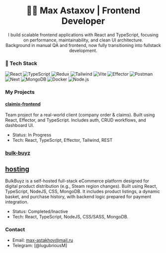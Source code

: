 <h1 align="center">👨‍💻 Max Astaxov | Frontend Developer</h1>

<p align="center">
  I build scalable frontend applications with React and TypeScript, focusing on performance, maintainability, and clean UI architecture.<br>
  Background in manual QA and frontend, now fully transitioning into fullstack development.
</p>

### 🧰 Tech Stack

![React](https://img.shields.io/badge/React-20232A?style=flat&logo=react)
![TypeScript](https://img.shields.io/badge/TypeScript-007ACC?style=flat&logo=typescript)
![Redux](https://img.shields.io/badge/Redux-764ABC?style=flat&logo=redux)
![Tailwind](https://img.shields.io/badge/Tailwind_CSS-06B6D4?style=flat&logo=tailwindcss)
![Vite](https://img.shields.io/badge/Vite-646CFF?style=flat&logo=vite)
![Effector](https://img.shields.io/badge/Effector-5F5FFF?style=flat)
![Postman](https://img.shields.io/badge/Postman-FF6C37?style=flat&logo=postman)
![Next](https://img.shields.io/badge/Next-7B809A?style=flat&logo=next)
![MongoDB](https://img.shields.io/badge/MongoDB-4EA94B?style=flat&logo=mongodb&logoColor=white)
![Docker](https://img.shields.io/badge/Docker-2496ED?style=flat&logo=docker&logoColor=white)
![Node.js](https://img.shields.io/badge/Node.js-339933?style=flat&logo=nodedotjs&logoColor=white)


### My Projects

#### [claimix-frontend](https://github.com/epikhinvanya/claimix-frontend-ts)
Team project for a real-world client (company order & claims). Built using React, Effector, and TypeScript. Includes auth, CRUD workflows, and dashboard UI.
- Status: In Progress
- Tech: React, TypeScript, Effector, Tailwind, REST

### [bulk-buyz](https://github.com/MaxGrateman/bulk-buyz)
## [hosting](http://bulkbuyz.ru/)
BulkBuyz is a self-hosted full-stack eCommerce platform designed for digital product distribution (e.g., Steam region changes). Built using React, TypeScript, NodeJS, CSS, MongoDB.
It includes product listings, a dynamic basket, and purchase history, with backend logic prepared for payment integration.
- Status: Completed/Inactive
- Tech: React, TypeScript, NodeJS, CSS/SASS, MongoDB.

### Contact
- Email: max-astakhov@mail.ru
- Telegram: [@lugubriousM]
